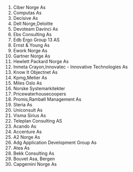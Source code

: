 1. Ciber Norge As
2. Computas As
3. Decisive As
4. Dell Norge,Deloitte
5. Devoteam Davinci As
6. Ebs Consulting As
7. Edb Ergo Group 13 AS
8. Ernst & Young As
9. Ework Norge As
10. Gartner Norge As
11. Hewlett Packard Norge As
12. Inmeta Crayon,Innovatec - Innovative Technologies As
13. Know It Objectnet As
14. Kpmg,Metier As
15. Miles Oslo As
16. Norske Systemarkitekter
17. Pricewaterhousecoopers
18. Promis,Rambøll Management As
19. Steria As
20. Uniconsult As
21. Visma Sirius As
22. Teleplan Consulting AS
23. Acando As
24. Accenture As
25. A2 Norge As
26. Adg Application Development Group As
27. Atea As
28. Bekk Consulting As
29. Bouvet Asa, Bergen
30. Capgemini Norge As
